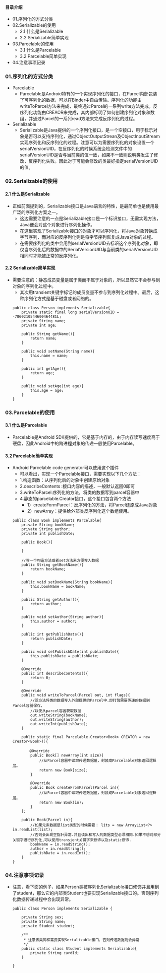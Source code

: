 #### 目录介绍
- 01.序列化的方式分类
- 02.Serializable的使用
    - 2.1 什么是Serializable
    - 2.2 Serializable简单实现
- 03.Parcelable的使用
    - 3.1 什么是Parcelable
    - 3.2 Parcelable简单实现
- 04.注意事项记录



### 01.序列化的方式分类
- Parcelable
    - Parcelable是Android特有的一个实现序列化的接口，在Parcel内部包装了可序列化的数据，可以在Binder中自由传输。序列化的功能由writeToParcel方法来完成，最终通过Parcel的一系列write方法完成。反序列化功能由CREAOR来完成，其内部标明了如何创建序列化对象和数组，并通过Parcel的一系列read方法来完成反序列化的过程。
- Serializable
    - Serializable是Java提供的一个序列化接口，是一个空接口，用于标示对象是否可以支持序列化，通过ObjectOutputStrean及ObjectInputStream实现序列化和反序列化的过程。注意可以为需要序列化的对象设置一个serialVersionUID，在反序列化的时候系统会检测文件中的serialVersionUID是否与当前类的值一致，如果不一致则说明类发生了修改，反序列化失败。因此对于可能会修改的类最好指定serialVersionUID的值。







### 02.Serializable的使用
#### 2.1 什么是Serializable
* 正如前面提到的，Serializable接口是Java语言的特性，是最简单也是使用最广泛的序列化方案之一。
    * 这边需要注意的一点是Serializable接口是一个标识接口，无需实现方法，Java便会对这个对象进行序列化操作。
	* 在这里实现了Serializable接口的对象才可以序列化，将Java对象转换成字节序列，而对应的反序列化则是将字节序列恢复成Java对象的过程。
	* 在需要序列化的类中会用到serialVersionUID去标识这个序列化对象，即仅当序列化后的数据中的SerialVersionUID与当前类的serialVersionUID相同时才能被正常的反序列化。



#### 2.2 Serializable简单实现
* 需要注意的：静态成员变量是属于类而不属于对象的，所以显然它不会参与到对象的序列化过程中。
    * 其次用transient关键字标记的成员变量不参与到序列化过程中。最后，这种序列化方式是基于磁盘或者网络的。
    ```
    public class Person implements Serializable{
        private static final long serialVersionUID = -7060210544600464481L;
        private String name;
        private int age;
    
        public String getName(){
            return name;
        }
    
        public void setName(String name){
            this.name = name;
        }
    
        public int getAge(){
            return age;
        }
    
        public void setAge(int age){
            this.age = age;
        }
    }
    ```


### 03.Parcelable的使用
#### 3.1 什么是Parcelable
* Parcelable是Android SDK提供的，它是基于内存的，由于内存读写速度高于硬盘，因此Android中的跨进程对象的传递一般使用Parcelable。



#### 3.2 Parcelable简单实现
* Android Parcelable code generator可以使用这个插件
	* 可以看出，实现一个Parcelable接口，需要实现以下几个方法：
	* 1.构造函数：从序列化后的对象中创建原始对象
	* 2.describeContents :接口内容的描述，一般默认返回0即可
	* 3.writeToParcel:序列化的方法，将类的数据写到parcel容器中
	* 4.静态的parcelable.Creator接口，这个接口包含两个方法
		* 1）createFormParcel：反序列化的方法，将Parcel还原成Java对象
		* 2）newArray：提供给外部类反序列化这个数组使用。
    ```
    public class Book implements Parcelable{
        private String bookName;
        private String author;
        private int publishDate;
    
        public Book(){
    
        }
    
        //写一个构造方法或者set方法来方便写入数据
        public String getBookName(){
            return bookName;
        }
    
        public void setBookName(String bookName){
            this.bookName = bookName;
        }
    
        public String getAuthor(){
            return author;
        }
    
        public void setAuthor(String author){
            this.author = author;
        }
    
        public int getPublishDate(){
            return publishDate;
        }
    
        public void setPublishDate(int publishDate){
            this.publishDate = publishDate;
        }
    
        @Override
        public int describeContents(){
            return 0;
        }
    
        @Override
        public void writeToParcel(Parcel out, int flags){
            //该方法将类的数据写入外部提供的Parcel中.即打包需要传递的数据到Parcel容器保存，
            //以便从parcel容器获取数据
            out.writeString(bookName);
            out.writeString(author);
            out.writeInt(publishDate);
        }
    
        public static final Parcelable.Creator<Book> CREATOR = new Creator<Book>(){
    
    　　　　 @Override
            public Book[] newArray(int size){
                //从Parcel容器中读取传递数据值，封装成Parcelable对象返回逻辑层。
                return new Book[size];
            }
    
            @Override
            public Book createFromParcel(Parcel in){
                //从Parcel容器中读取传递数据值，封装成Parcelable对象返回逻辑层。
                return new Book(in);
            }
        };
    
        public Book(Parcel in){
            //如果元素数据是list类型的时候需要： lits = new ArrayList<?> in.readList(list);
            //否则会出现空指针异常.并且读出和写入的数据类型必须相同.如果不想对部分关键字进行序列化,可以使用transient关键字来修饰以及static修饰.
            bookName = in.readString();
            author = in.readString();
            publishDate = in.readInt();
        }
    }
    ```




### 04.注意事项记录
- 注意，看下面的例子，如果Person类被序列化Serializable接口修饰并且用到了student，那么它的内部类Student也要实现Serializable接口的。否则序列化数据传递过程中会出现异常。
    ```
    public class Person implements Serializable {
    
        private String sex;
        private String name;
        private Student student;
    
        /**
         * 注意该类同样需要实现Serializable接口，否则传递数据则会异常
         */
        public static class Student implements Serializable{
            private String cardId;
        }
    
    }
    ```



